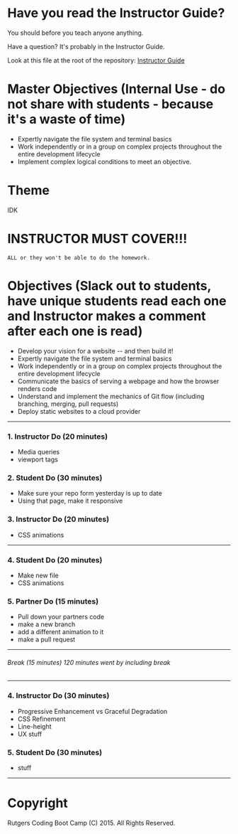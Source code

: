 # Have you read the Instructor Guide?

You should before you teach anyone anything.

Have a question? It's probably in the Instructor Guide.

Look at this file at the root of the repository:
[Instructor Guide](https://github.com/RutgersCodingBootcamp/All-Lesson-Plans/blob/master/instructor_guide.md)

# Master Objectives (Internal Use - do not share with students - because it's a waste of time)

* Expertly navigate the file system and terminal basics
* Work independently or in a group on complex projects throughout the entire development lifecycle
* Implement complex logical conditions to meet an objective.


# Theme
IDK

# INSTRUCTOR MUST COVER!!!

```
ALL or they won't be able to do the homework.
```

# Objectives (Slack out to students, have unique students read each one and Instructor makes a comment after each one is read)

* Develop your vision for a website -- and then build it!
* Expertly navigate the file system and terminal basics
* Work independently or in a group on complex projects throughout the entire development lifecycle
* Communicate the basics of serving a webpage and how the browser renders code
* Understand and implement the mechanics of Git flow (including branching, merging, pull requests)
* Deploy static websites to a cloud provider

----


### 1. Instructor Do (20 minutes)

* Media queries
* viewport tags


### 2. Student Do (30 minutes)

* Make sure your repo form yesterday is up to date
* Using that page, make it responsive


### 3. Instructor Do (20 minutes)

* CSS animations

----

### 4. Student Do (20 minutes)

* Make new file
* CSS animations


### 5. Partner Do (15 minutes)

* Pull down your partners code
* make a new branch
* add a different animation to it
* make a pull request

----
###### Break (15 minutes) 120 minutes went by including break
----


### 4. Instructor Do (30 minutes)

* Progressive Enhancement vs Graceful Degradation
* CSS Refinement
* Line-height
* UX stuff



### 5. Student Do (30 minutes)

* stuff

----
# Copyright
Rutgers Coding Boot Camp (C) 2015. All Rights Reserved.
